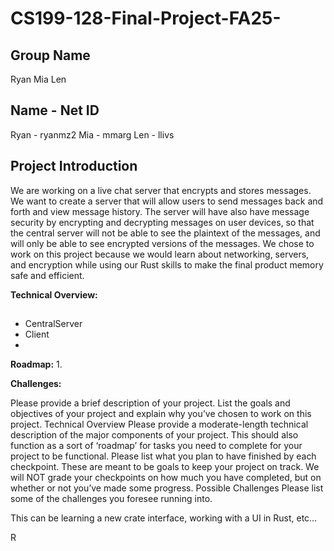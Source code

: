 # CS199-128-Final-Project-FA25-

## Group Name

Ryan Mia Len

## Name - Net ID

Ryan - ryanmz2
Mia - mmarg
Len - llivs

## Project Introduction

We are working on a live chat server that encrypts and stores messages. We want to create a server that will allow users to send messages back and forth and view message history. The server will have also have message security by encrypting and decrypting messages on user devices, so that the central server will not be able to see the plaintext of the messages, and will only be able to see encrypted versions of the messages. We chose to work on this project because we would learn about networking, servers, and encryption while using our Rust skills to make the final product memory safe and efficient.

**Technical Overview:**
## 
 - CentralServer
 - Client
 - 

**Roadmap:**
1. 

**Challenges:**

Please provide a brief description of your project. List the goals and objectives of your project and explain why you’ve chosen to work on this project.
Technical Overview
Please provide a moderate-length technical description of the major components of your project. This should also function as a sort of ‘roadmap’ for tasks you need to complete for your project to be functional.
Please list what you plan to have finished by each checkpoint. These are meant to be goals to keep your project on track. We will NOT grade your checkpoints on how much you have completed, but on whether or not you’ve made some progress. 
Possible Challenges
Please list some of the challenges you foresee running into.

This can be learning a new crate interface, working with a UI in Rust, etc…


R
